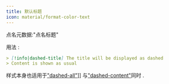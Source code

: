 ```yaml
---
title: 默认标题
icon: material/format-color-text
---
```


点名元数据:"点名标题"

用法 :
```md
> [!info|dashed-title] The title will be displayed as dashed
> Content is shown as usual
```

样式本身也适用于["dashed-all"](../combined-styling/page-20.md)]] 与["dashed-content"](../content-styling/page-10.md)同时 .